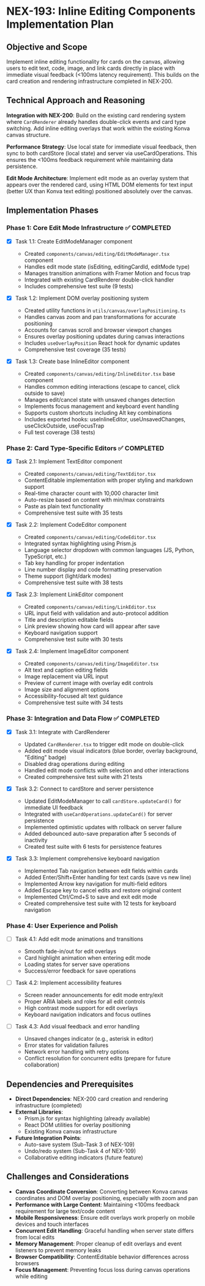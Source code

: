 # NEX-193: Inline Editing Components Implementation Plan

## Objective and Scope

Implement inline editing functionality for cards on the canvas, allowing users to edit text, code, image, and link cards directly in place with immediate visual feedback (<100ms latency requirement). This builds on the card creation and rendering infrastructure completed in NEX-200.

## Technical Approach and Reasoning

**Integration with NEX-200**: Build on the existing card rendering system where `CardRenderer` already handles double-click events and card type switching. Add inline editing overlays that work within the existing Konva canvas structure.

**Performance Strategy**: Use local state for immediate visual feedback, then sync to both cardStore (local state) and server via useCardOperations. This ensures the <100ms feedback requirement while maintaining data persistence.

**Edit Mode Architecture**: Implement edit mode as an overlay system that appears over the rendered card, using HTML DOM elements for text input (better UX than Konva text editing) positioned absolutely over the canvas.

## Implementation Phases

### Phase 1: Core Edit Mode Infrastructure ✅ COMPLETED

- [x] Task 1.1: Create EditModeManager component
  - Created `components/canvas/editing/EditModeManager.tsx` component
  - Handles edit mode state (isEditing, editingCardId, editMode type)
  - Manages transition animations with Framer Motion and focus trap
  - Integrated with existing CardRenderer double-click handler
  - Includes comprehensive test suite (9 tests)

- [x] Task 1.2: Implement DOM overlay positioning system
  - Created utility functions in `utils/canvas/overlayPositioning.ts`
  - Handles canvas zoom and pan transformations for accurate positioning
  - Accounts for canvas scroll and browser viewport changes
  - Ensures overlay positioning updates during canvas interactions
  - Includes `useOverlayPosition` React hook for dynamic updates
  - Comprehensive test coverage (35 tests)

- [x] Task 1.3: Create base InlineEditor component
  - Created `components/canvas/editing/InlineEditor.tsx` base component
  - Handles common editing interactions (escape to cancel, click outside to save)
  - Manages edit/cancel state with unsaved changes detection
  - Implements focus management and keyboard event handling
  - Supports custom shortcuts including Alt key combinations
  - Includes exported hooks: useInlineEditor, useUnsavedChanges, useClickOutside, useFocusTrap
  - Full test coverage (38 tests)

### Phase 2: Card Type-Specific Editors ✅ COMPLETED

- [x] Task 2.1: Implement TextEditor component
  - Created `components/canvas/editing/TextEditor.tsx`
  - ContentEditable implementation with proper styling and markdown support
  - Real-time character count with 10,000 character limit
  - Auto-resize based on content with min/max constraints
  - Paste as plain text functionality
  - Comprehensive test suite with 35 tests

- [x] Task 2.2: Implement CodeEditor component
  - Created `components/canvas/editing/CodeEditor.tsx`
  - Integrated syntax highlighting using Prism.js
  - Language selector dropdown with common languages (JS, Python, TypeScript, etc.)
  - Tab key handling for proper indentation
  - Line number display and code formatting preservation
  - Theme support (light/dark modes)
  - Comprehensive test suite with 38 tests

- [x] Task 2.3: Implement LinkEditor component
  - Created `components/canvas/editing/LinkEditor.tsx`
  - URL input field with validation and auto-protocol addition
  - Title and description editable fields
  - Link preview showing how card will appear after save
  - Keyboard navigation support
  - Comprehensive test suite with 30 tests

- [x] Task 2.4: Implement ImageEditor component
  - Created `components/canvas/editing/ImageEditor.tsx`
  - Alt text and caption editing fields
  - Image replacement via URL input
  - Preview of current image with overlay edit controls
  - Image size and alignment options
  - Accessibility-focused alt text guidance
  - Comprehensive test suite with 34 tests

### Phase 3: Integration and Data Flow ✅ COMPLETED

- [x] Task 3.1: Integrate with CardRenderer
  - Updated `CardRenderer.tsx` to trigger edit mode on double-click
  - Added edit mode visual indicators (blue border, overlay background, "Editing" badge)
  - Disabled drag operations during editing
  - Handled edit mode conflicts with selection and other interactions
  - Created comprehensive test suite with 21 tests

- [x] Task 3.2: Connect to cardStore and server persistence
  - Updated EditModeManager to call `cardStore.updateCard()` for immediate UI feedback
  - Integrated with `useCardOperations.updateCard()` for server persistence
  - Implemented optimistic updates with rollback on server failure
  - Added debounced auto-save preparation after 5 seconds of inactivity
  - Created test suite with 6 tests for persistence features

- [x] Task 3.3: Implement comprehensive keyboard navigation
  - Implemented Tab navigation between edit fields within cards
  - Added Enter/Shift+Enter handling for text cards (save vs new line)
  - Implemented Arrow key navigation for multi-field editors
  - Added Escape key to cancel edits and restore original content
  - Implemented Ctrl/Cmd+S to save and exit edit mode
  - Created comprehensive test suite with 12 tests for keyboard navigation

### Phase 4: User Experience and Polish

- [ ] Task 4.1: Add edit mode animations and transitions
  - Smooth fade-in/out for edit overlays
  - Card highlight animation when entering edit mode
  - Loading states for server save operations
  - Success/error feedback for save operations

- [ ] Task 4.2: Implement accessibility features
  - Screen reader announcements for edit mode entry/exit
  - Proper ARIA labels and roles for all edit controls
  - High contrast mode support for edit overlays
  - Keyboard navigation indicators and focus outlines

- [ ] Task 4.3: Add visual feedback and error handling
  - Unsaved changes indicator (e.g., asterisk in editor)
  - Error states for validation failures
  - Network error handling with retry options
  - Conflict resolution for concurrent edits (prepare for future collaboration)

## Dependencies and Prerequisites

- **Direct Dependencies**: NEX-200 card creation and rendering infrastructure (completed)
- **External Libraries**:
  - Prism.js for syntax highlighting (already available)
  - React DOM utilities for overlay positioning
  - Existing Konva canvas infrastructure
- **Future Integration Points**:
  - Auto-save system (Sub-Task 3 of NEX-109)
  - Undo/redo system (Sub-Task 4 of NEX-109)
  - Collaborative editing indicators (future feature)

## Challenges and Considerations

- **Canvas Coordinate Conversion**: Converting between Konva canvas coordinates and DOM overlay positioning, especially with zoom and pan
- **Performance with Large Content**: Maintaining <100ms feedback requirement for large text/code content
- **Mobile Responsiveness**: Ensure edit overlays work properly on mobile devices and touch interfaces
- **Concurrent Edit Handling**: Graceful handling when server state differs from local edits
- **Memory Management**: Proper cleanup of edit overlays and event listeners to prevent memory leaks
- **Browser Compatibility**: ContentEditable behavior differences across browsers
- **Focus Management**: Preventing focus loss during canvas operations while editing
